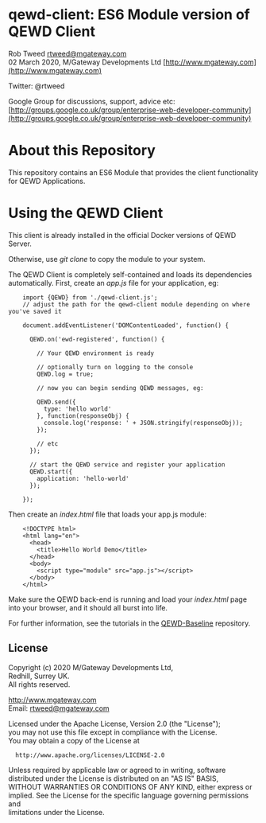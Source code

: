 # qewd-client: ES6 Module version of QEWD Client
 
Rob Tweed <rtweed@mgateway.com>  
02 March 2020, M/Gateway Developments Ltd [http://www.mgateway.com](http://www.mgateway.com)  

Twitter: @rtweed

Google Group for discussions, support, advice etc: [http://groups.google.co.uk/group/enterprise-web-developer-community](http://groups.google.co.uk/group/enterprise-web-developer-community)


# About this Repository

This repository contains an ES6 Module that provides the client functionality for QEWD
Applications.


# Using the QEWD Client

This client is already installed in the official Docker versions of QEWD Server.

Otherwise, use *git clone* to copy the module to your system.

The QEWD Client is completely self-contained and loads its dependencies automatically.
First, create an *app.js* file for your application, eg:


        import {QEWD} from './qewd-client.js';
        // adjust the path for the qewd-client module depending on where you've saved it

        document.addEventListener('DOMContentLoaded', function() {

          QEWD.on('ewd-registered', function() {

            // Your QEWD environment is ready

            // optionally turn on logging to the console
            QEWD.log = true;

            // now you can begin sending QEWD messages, eg:
  
            QEWD.send({
              type: 'hello world'
            }, function(responseObj) {
              console.log('response: ' + JSON.stringify(responseObj));
            });

            // etc
          });

          // start the QEWD service and register your application
          QEWD.start({
            application: 'hello-world'
          });

        });


Then create an *index.html* file that loads your app.js module:

        <!DOCTYPE html>
        <html lang="en">
          <head>
            <title>Hello World Demo</title>
          </head>
          <body>
            <script type="module" src="app.js"></script>
          </body>
        </html>


Make sure the QEWD back-end is running and load your *index.html* page into your browser, and it should all burst into life.

For further information, see the tutorials in the 
[QEWD-Baseline](https://github.com/robtweed/qewd-baseline) repository.


## License

 Copyright (c) 2020 M/Gateway Developments Ltd,                           
 Redhill, Surrey UK.                                                      
 All rights reserved.                                                     
                                                                           
  http://www.mgateway.com                                                  
  Email: rtweed@mgateway.com                                               
                                                                           
                                                                           
  Licensed under the Apache License, Version 2.0 (the "License");          
  you may not use this file except in compliance with the License.         
  You may obtain a copy of the License at                                  
                                                                           
      http://www.apache.org/licenses/LICENSE-2.0                           
                                                                           
  Unless required by applicable law or agreed to in writing, software      
  distributed under the License is distributed on an "AS IS" BASIS,        
  WITHOUT WARRANTIES OR CONDITIONS OF ANY KIND, either express or implied. 
  See the License for the specific language governing permissions and      
   limitations under the License.      
